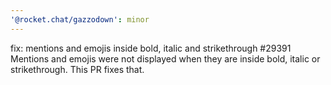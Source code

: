 ```yaml
---
'@rocket.chat/gazzodown': minor
---
```


fix: mentions and emojis inside bold, italic and strikethrough #29391
Mentions and emojis were not displayed when they are inside bold, italic or strikethrough. This PR fixes that.

